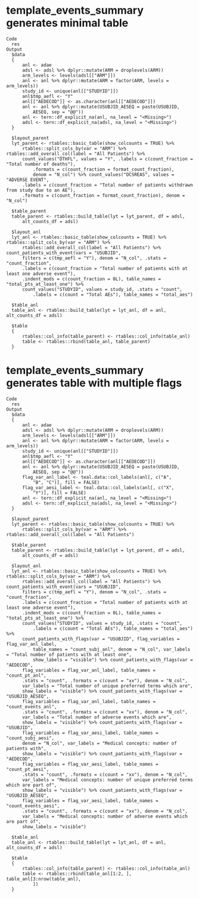 # template_events_summary generates minimal table

    Code
      res
    Output
      $data
      {
          anl <- adae
          adsl <- adsl %>% dplyr::mutate(ARM = droplevels(ARM))
          arm_levels <- levels(adsl[["ARM"]])
          anl <- anl %>% dplyr::mutate(ARM = factor(ARM, levels = arm_levels))
          study_id <- unique(anl[["STUDYID"]])
          anl$tmp_aefl <- "Y"
          anl[["AEDECOD"]] <- as.character(anl[["AEDECOD"]])
          anl <- anl %>% dplyr::mutate(USUBJID_AESEQ = paste(USUBJID, 
              AESEQ, sep = "@@"))
          anl <- tern::df_explicit_na(anl, na_level = "<Missing>")
          adsl <- tern::df_explicit_na(adsl, na_level = "<Missing>")
      }
      
      $layout_parent
      lyt_parent <- rtables::basic_table(show_colcounts = TRUE) %>% 
          rtables::split_cols_by(var = "ARM") %>% rtables::add_overall_col(label = "All Patients") %>% 
          count_values("DTHFL", values = "Y", .labels = c(count_fraction = "Total number of deaths"), 
              .formats = c(count_fraction = format_count_fraction), 
              denom = "N_col") %>% count_values("DCSREAS", values = "ADVERSE EVENT", 
          .labels = c(count_fraction = "Total number of patients withdrawn from study due to an AE"), 
          .formats = c(count_fraction = format_count_fraction), denom = "N_col")
      
      $table_parent
      table_parent <- rtables::build_table(lyt = lyt_parent, df = adsl, 
          alt_counts_df = adsl)
      
      $layout_anl
      lyt_anl <- rtables::basic_table(show_colcounts = TRUE) %>% rtables::split_cols_by(var = "ARM") %>% 
          rtables::add_overall_col(label = "All Patients") %>% count_patients_with_event(vars = "USUBJID", 
          filters = c(tmp_aefl = "Y"), denom = "N_col", .stats = "count_fraction", 
          .labels = c(count_fraction = "Total number of patients with at least one adverse event"), 
          .indent_mods = c(count_fraction = 0L), table_names = "total_pts_at_least_one") %>% 
          count_values("STUDYID", values = study_id, .stats = "count", 
              .labels = c(count = "Total AEs"), table_names = "total_aes")
      
      $table_anl
      table_anl <- rtables::build_table(lyt = lyt_anl, df = anl, alt_counts_df = adsl)
      
      $table
      {
          rtables::col_info(table_parent) <- rtables::col_info(table_anl)
          table <- rtables::rbind(table_anl, table_parent)
      }
      

# template_events_summary generates table with multiple flags

    Code
      res
    Output
      $data
      {
          anl <- adae
          adsl <- adsl %>% dplyr::mutate(ARM = droplevels(ARM))
          arm_levels <- levels(adsl[["ARM"]])
          anl <- anl %>% dplyr::mutate(ARM = factor(ARM, levels = arm_levels))
          study_id <- unique(anl[["STUDYID"]])
          anl$tmp_aefl <- "Y"
          anl[["AEDECOD"]] <- as.character(anl[["AEDECOD"]])
          anl <- anl %>% dplyr::mutate(USUBJID_AESEQ = paste(USUBJID, 
              AESEQ, sep = "@@"))
          flag_var_anl_label <- teal.data::col_labels(anl[, c("A", 
              "B", "C")], fill = FALSE)
          flag_var_aesi_label <- teal.data::col_labels(anl[, c("X", 
              "Y")], fill = FALSE)
          anl <- tern::df_explicit_na(anl, na_level = "<Missing>")
          adsl <- tern::df_explicit_na(adsl, na_level = "<Missing>")
      }
      
      $layout_parent
      lyt_parent <- rtables::basic_table(show_colcounts = TRUE) %>% 
          rtables::split_cols_by(var = "ARM") %>% rtables::add_overall_col(label = "All Patients")
      
      $table_parent
      table_parent <- rtables::build_table(lyt = lyt_parent, df = adsl, 
          alt_counts_df = adsl)
      
      $layout_anl
      lyt_anl <- rtables::basic_table(show_colcounts = TRUE) %>% rtables::split_cols_by(var = "ARM") %>% 
          rtables::add_overall_col(label = "All Patients") %>% count_patients_with_event(vars = "USUBJID", 
          filters = c(tmp_aefl = "Y"), denom = "N_col", .stats = "count_fraction", 
          .labels = c(count_fraction = "Total number of patients with at least one adverse event"), 
          .indent_mods = c(count_fraction = 0L), table_names = "total_pts_at_least_one") %>% 
          count_values("STUDYID", values = study_id, .stats = "count", 
              .labels = c(count = "Total AEs"), table_names = "total_aes") %>% 
          count_patients_with_flags(var = "USUBJID", flag_variables = flag_var_anl_label, 
              table_names = "count_subj_anl", denom = "N_col", var_labels = "Total number of patients with at least one", 
              show_labels = "visible") %>% count_patients_with_flags(var = "AEDECOD", 
          flag_variables = flag_var_anl_label, table_names = "count_pt_anl", 
          .stats = "count", .formats = c(count = "xx"), denom = "N_col", 
          var_labels = "Total number of unique preferred terms which are", 
          show_labels = "visible") %>% count_patients_with_flags(var = "USUBJID_AESEQ", 
          flag_variables = flag_var_anl_label, table_names = "count_events_anl", 
          .stats = "count", .formats = c(count = "xx"), denom = "N_col", 
          var_labels = "Total number of adverse events which are", 
          show_labels = "visible") %>% count_patients_with_flags(var = "USUBJID", 
          flag_variables = flag_var_aesi_label, table_names = "count_subj_aesi", 
          denom = "N_col", var_labels = "Medical concepts: number of patients with", 
          show_labels = "visible") %>% count_patients_with_flags(var = "AEDECOD", 
          flag_variables = flag_var_aesi_label, table_names = "count_pt_aesi", 
          .stats = "count", .formats = c(count = "xx"), denom = "N_col", 
          var_labels = "Medical concepts: number of unique preferred terms which are part of", 
          show_labels = "visible") %>% count_patients_with_flags(var = "USUBJID_AESEQ", 
          flag_variables = flag_var_aesi_label, table_names = "count_events_aesi", 
          .stats = "count", .formats = c(count = "xx"), denom = "N_col", 
          var_labels = "Medical concepts: number of adverse events which are part of", 
          show_labels = "visible")
      
      $table_anl
      table_anl <- rtables::build_table(lyt = lyt_anl, df = anl, alt_counts_df = adsl)
      
      $table
      {
          rtables::col_info(table_parent) <- rtables::col_info(table_anl)
          table <- rtables::rbind(table_anl[1:2, ], table_anl[3:nrow(table_anl), 
              ])
      }
      

